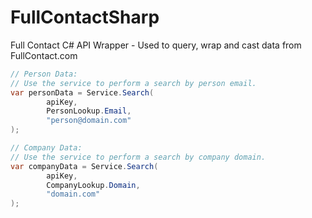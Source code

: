# FullContactSharp
Full Contact C# API Wrapper - Used to query, wrap and cast data from FullContact.com

```csharp
// Person Data:
// Use the service to perform a search by person email.
var personData = Service.Search(
        apiKey,
        PersonLookup.Email,
        "person@domain.com"
);
```

```csharp
// Company Data:
// Use the service to perform a search by company domain.
var companyData = Service.Search(
        apiKey,
        CompanyLookup.Domain,
        "domain.com"
);
```

